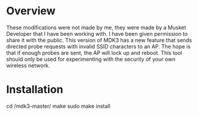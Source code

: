 Overview
====

These modifications were not made by me, they were made by a Musket Developer that I have been working with. 
I have been given permission to share it with the public.
This version of MDK3 has a new feature that sends directed probe requests with invalid SSID characters to an AP.
The hope is that if enough probes are sent, the AP will lock up and reboot.
This tool should only be used for experimenting with the security of your own wireless network.

Installation
====

cd /mdk3-master/
make
sudo make install
